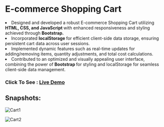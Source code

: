 <h1>E-commerce Shopping Cart</h1>
<p>
  <li>Designed and developed a robust E-commerce Shopping Cart utilizing <strong>HTML, CSS, and JavaScript </strong>with enhanced responsiveness and styling achieved through <strong>Bootstrap.</strong></li>
  <li>Incorporated <strong>localStorage </strong>for efficient client-side data storage, ensuring persistent cart data across user sessions.</li>
  <li>Implemented dynamic features such as real-time updates for adding/removing items, quantity adjustments, and total cost calculations.</li>
  <li>Contributed to an optimized and visually appealing user interface, combining the power of <strong>Bootstrap </strong>for styling and localStorage for seamless client-side data management.</li>
</p>
<h3>Click To See : <a href="https://sanketrakhewar.github.io/E-Commerce-Shopping-Cart-/" target="_blank"> Live Demo</a></h3>
<h2>Snapshots:</h2>


![Cart1](https://github.com/sanketrakhewar/E-Commerce-Shopping-Cart-/assets/113495288/45bfff7d-7164-4979-b89c-672ae4ae2f44)


![Cart2](https://github.com/sanketrakhewar/E-Commerce-Shopping-Cart-/assets/113495288/9b255654-5f21-446c-83ad-6d142fbb5c0f)
